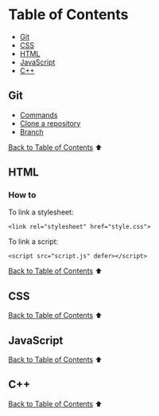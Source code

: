 # Table of Contents

- [Git](#git)
- [CSS](#css)
- [HTML](#html)
- [JavaScript](#javascript)
- [C++](#c)

## Git

- [Commands](sections/gitcommand.md)
- [Clone a repository](sections/gitclone.md)
- [Branch](sections/gitbranch.md)

[Back to Table of Contents](#table-of-contents) ⬆
## HTML

### How to

To link a stylesheet:

    <link rel="stylesheet" href="style.css">

To link a script:

    <script src="script.js" defer></script>


[Back to Table of Contents](#table-of-contents) ⬆
## CSS

[Back to Table of Contents](#table-of-contents) ⬆
## JavaScript

[Back to Table of Contents](#table-of-contents) ⬆
## C++


[Back to Table of Contents](#table-of-contents) ⬆

